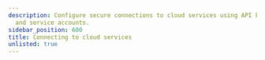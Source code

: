 ```yaml
---
description: Configure secure connections to cloud services using API keys, OAuth,
  and service accounts.
sidebar_position: 600
title: Connecting to cloud services
unlisted: true
---
```


